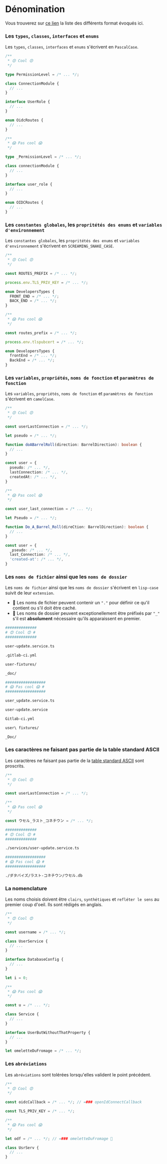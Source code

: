 # Dénomination

Vous trouverez sur [ce lien](<https://en.wikipedia.org/wiki/Naming_convention_(programming)#Examples_of_multiple-word_identifier_formats>) la liste des différents format évoqués ici.

### Les `types`, `classes`, `interfaces` et `enums`

Les `types`, `classes`, `interfaces` et `enums` s'écrivent en `PascalCase`.

```typescript
/**
 * 😍 Cool 😍
 */

type PermissionLevel = /* ... */;

class ConnectionModule {
  // ...
}

interface UserRole {
  // ...
}

enum OidcRoutes {
  // ...
}
```

```typescript
/**
 * 😱 Pas cool 😱
 */

type _PermissionLevel = /* ... */;

class connectionModule {
  // ...
}

interface user_role {
  // ...
}

enum OIDCRoutes {
  // ...
}
```

### Les `constantes globales`, les `propritétés des enums` et `variables d'environnement`

Les `constantes globales`, les `propritétés des enums` et `variables d'environnement` s'écrivent en `SCREAMING_SNAKE_CASE`.

```typescript
/**
 * 😍 Cool 😍
 */

const ROUTES_PREFIX = /* ... */;

process.env.TLS_PRIV_KEY = /* ... */;

enum DevelopersTypes {
  FRONT_END = /* ... */;
  BACK_END = /* ... */;
}
```

```typescript
/**
 * 😱 Pas cool 😱
 */

const routes_prefix = /* ... */;

process.env.tlspubcert = /* ... */;

enum DevelopersTypes {
  frontEnd = /* ... */;
  BackEnd = /* ... */;
}
```

### Les `variables`, `propriétés`, `noms de fonction` et `paramètres de fonction`

Les `variables`, `propriétés`, `noms de fonction` et `paramètres de fonction` s'écrivent en `camelCase`.

```typescript
/**
 * 😍 Cool 😍
 */

const userLastConnection = /* ... */;

let pseudo = /* ... */;

function doABarrelRoll(direction: BarrelDirection): boolean {
  // ...
}

const user = {
  pseudo: /* ... */,
  lastConnection: /* ... */,
  createdAt: /* ... */,
}
```

```typescript
/**
 * 😱 Pas cool 😱
 */

const user_last_connection = /* ... */;

let Pseudo = /* ... */;

function Do_A_Barrel_Roll(direCtion: BarrelDirection): boolean {
  // ...
}

const user = {
  _pseudo: /* ... */,
  last_Connection: /* ... */,
  'created-at': /* ... */,
}
```

### Les `noms de fichier` ainsi que les `noms de dossier`

Les `noms de fichier` ainsi que les `noms de dossier` s'écrivent en `lisp-case` suivit de leur `extension`.

- 🚩 Les noms de fichier peuvent contenir un `"."` pour définir ce qu'il contient ou s'il doit être caché.
- 🚩 Les noms de dossier peuvent exceptionellement être préfixés par `"_"` s'il est **absolument** nécessaire qu'ils apparaissent en premier.

```bash
##############
# 😍 Cool 😍 #
##############

user-update.service.ts

.gitlab-ci.yml

user-fixtures/

_doc/

```

```bash
##################
# 😱 Pas cool 😱 #
##################

user_update.service.ts

user-update.service

Gitlab-ci.yml

user\ fixtures/

_Doc/

```

### Les caractères ne faisant pas partie de la table standard ASCII

Les caractères ne faisant pas partie de la [table standard ASCII](https://fr.wikipedia.org/wiki/American_Standard_Code_for_Information_Interchange#Table_des_128_caract%C3%A8res_ASCII) sont proscrits.

```typescript
/**
 * 😍 Cool 😍
 */

const userLastConnection = /* ... */;
```

```typescript
/**
 * 😱 Pas cool 😱
 */

const ウセル_ラスト_コネチウン = /* ... */;
```

```bash
##############
# 😍 Cool 😍 #
##############

./services/user-update.service.ts
```

```bash
##################
# 😱 Pas cool 😱 #
##################

./ダタバイズ/ラスト-コネチウン/ウセル.db
```

### La nomenclature

Les noms choisis doivent être `clairs`, `synthétiques` et `refléter le sens` au premier coup d'oeil. Ils sont rédigés en anglais.

```typescript
/**
 * 😍 Cool 😍
 */

const username = /* ... */;

class UserService {
  // ...
}

interface DatabaseConfig {
  // ...
}

let i = 0;
```

```typescript
/**
 * 😱 Pas cool 😱
 */

const u = /* ... */;

class Service {
  // ...
}

interface UserButWithoutThatProperty {
  // ...
}

let omeletteDuFromage = /* ... */;
```

### Les `abréviations`

Les `abréviations` sont tolérées lorsqu'elles valident le point précédent.

```typescript
/**
 * 😍 Cool 😍
 */

const oidcCallback = /* ... */; // =### openIdConnectCallback

const TLS_PRIV_KEY = /* ... */;
```

```typescript
/**
 * 😱 Pas cool 😱
 */

let odf = /* ... */; // =### omeletteDuFromage 🙈

class UsrServ {
  // ...
}
```
